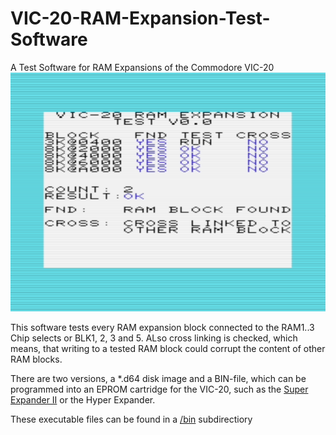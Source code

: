 # VIC-20-RAM-Expansion-Test-Software
A Test Software for RAM Expansions of the Commodore VIC-20
<img src="https://github.com/svenpetersen1965/VIC-20-RAM-Expansion-Test-Software/blob/main/Rev.%200.0/pictures/test_running.png" width="600" alt="VIC20 RAM Expansion Test">

This software tests every RAM expansion block connected to the RAM1..3 Chip selects or BLK1, 2, 3 and 5. ALso cross linking is checked, which means, that writing to a tested RAM block could corrupt the content of other RAM blocks.

There are two versions, a *.d64 disk image and a BIN-file, which can be programmed into an EPROM cartridge for the VIC-20, such as the <a href="https://github.com/svenpetersen1965/Commodore-VIC-20-Super-Expander-II">Super Expander II</a> or the Hyper Expander.

These executable files can be found in a <a href="https://github.com/svenpetersen1965/VIC-20-RAM-Expansion-Test-Software/tree/main/Rev.%200.0/bin">/bin</a> subdirectiory
